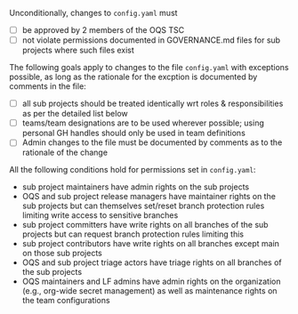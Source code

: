 <!-- Please give a brief explanation of the purpose of this pull request. -->

<!-- Does this PR resolve any issue?  If so, please reference it using automatic-closing keywords like "Fixes #123." -->

<!-- As changes to the file `config.yaml` are particularly sensitive because they change GH permissions throughout the project, the following rules apply to PRs affecting this file -->

Unconditionally, changes to `config.yaml` must
- [ ] be approved by 2 members of the OQS TSC
- [ ] not violate permissions documented in GOVERNANCE.md files for sub projects where such files exist

The following goals apply to changes to the file `config.yaml` with exceptions possible, as long as the rationale for the excption is documented by comments in the file:
- [ ] all sub projects should be treated identically wrt roles & responsibilities as per the detailed list below
- [ ] teams/team designations are to be used wherever possible; using personal GH handles should only be used in team definitions
- [ ] Admin changes to the file must be documented by comments as to the rationale of the change

All the following conditions hold for permissions set in `config.yaml`:
-    sub project maintainers have admin rights on the sub projects
-    OQS and sub project release managers have maintainer rights on the sub projects but can themselves set/reset branch protection rules limiting write access to sensitive branches
-    sub project committers have write rights on all branches of the sub projects but can request branch protection rules limiting this
-    sub project contributors have write rights on all branches except main on those sub projects
-    OQS and sub project triage actors have triage rights on all branches of the sub projects
-    OQS maintainers and LF admins have admin rights on the organization (e.g., org-wide secret management) as well as maintenance rights on the team configurations

